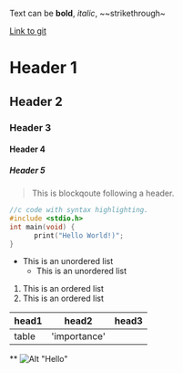 Text can be **bold**, _italic_, ~~strikethrough~

[Link to git](http://github.com)

# Header 1
## Header 2
### Header 3
#### Header 4
##### Header 5

> This is blockqoute following a header.


```c
//c code with syntax highlighting.
#include <stdio.h>
int main(void) {
	  print("Hello World!)";
}
```

* This is an unordered list
	* This is an unordered list


1. This is an ordered list
2. This is an ordered list


|head1  |head2       |head3  |
|:------|------------|-------|
|table  |'importance'|       |


**
![Alt "Hello"](http://guides.github.com/activities/hello-world/branching.png)

